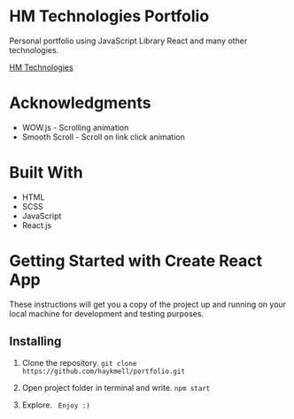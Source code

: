 # HM Technologies Portfolio
Personal portfolio using JavaScript Library React and many other technologies.

[HM Technologies](https://hmtechnologies.ml/)

# Acknowledgments
* WOW.js - Scrolling animation
* Smooth Scroll - Scroll on link click animation

# Built With
* HTML
* SCSS
* JavaScript
* React.js

# Getting Started with Create React App
These instructions will get you a copy of the project up and running on your local machine for development and testing purposes.

## Installing
1) Clone the repository.
```git clone https://github.com/haykmell/portfolio.git```

2) Open project folder in terminal and write.
```npm start```

3) Explore.
``` Enjoy :)```

